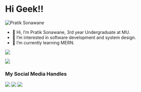 # Hi Geek!!

<p align = "left"> <img src = "https://komarev.com/ghpvc/?username=iampratik9" alt = "Pratik Sonawane" /> </p>

- 👋 Hi, I’m Pratik Sonawane, 3rd year Undergraduate at MU.
- 👀 I’m interested in software development and system design.
- 🌱 I’m currently learning MERN.


 <p><img src="https://github-readme-stats.vercel.app/api?username=iampratik9&theme=shadow_red&show_icons=true"></p>
 <p><img src="https://github-repo-card.vercel.app/api?username=anuraghazra&theme=ahadow_red&show_icons=true)">


### My Social Media Handles
[<img src="https://img.shields.io/badge/linkedin-%230077B5.svg?style=for-the-badge&logo=linkedin&logoColor=white" />](https://www.linkedin.com/in//)
[<img src="https://img.shields.io/badge/Twitter-%231DA1F2.svg?style=for-the-badge&logo=Twitter&logoColor=white" />](https://x.com/iampratik962?t=S2XGkqV6KfiVrFECN9eBGw&s=09)
[<img src="https://img.shields.io/badge/Instagram-%23E4405F.svg?style=for-the-badge&logo=Instagram&logoColor=white" />](https://www.instagram.com/iam_pratiksonawane?utm_source=qr&igsh=amx6YXpoY3pqZ2Ni)
